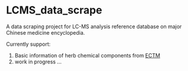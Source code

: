 # LCMS_data_scrape
A data scraping project for LC-MS analysis reference database on major Chinese medicine encyclopedia.

Currently support:
1. Basic information of herb chemical components from [ECTM](http://www.tcmip.cn/ETCM)
2. work in progress ... 